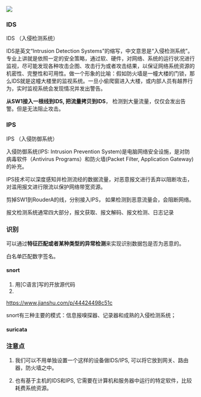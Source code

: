 

![](http://claymore.wang:5000/uploads/big/01633ada878ee0d632ef401d1c29ceb6.png)

### IDS

IDS （入侵检测系统）

IDS是英文“Intrusion Detection Systems”的缩写，中文意思是“入侵检测系统”。专业上讲就是依照一定的安全策略，通过软、硬件，对网络、系统的运行状况进行监视，尽可能发现各种攻击企图、攻击行为或者攻击结果，以保证网络系统资源的机密性、完整性和可用性。做一个形象的比喻：假如防火墙是一幢大楼的门锁，那么IDS就是这幢大楼里的监视系统。一旦小偷爬窗进入大楼，或内部人员有越界行为，实时监视系统会发现情况并发出警告。

**从SW1接入一根线到IDS, 把流量拷贝到IDS**， 检测到大量流量，仅仅会发出告警。但是无法阻止攻击。




### IPS
IPS （入侵防御系统）

入侵防御系统(IPS: Intrusion Prevention System)是电脑网络安全设施，是对防病毒软件（Antivirus Programs）和防火墙(Packet Filter, Application Gateway)的补充。

IPS技术可以深度感知并检测流经的数据流量，对恶意报文进行丢弃以阻断攻击，对滥用报文进行限流以保护网络带宽资源。

剪掉SW1到RouderA的线，分别接入IPS， 如果检测到恶意流量会，会阻断网络。



报文检测系统通常四大部分，报文获取、报文解码、报文检测、日志记录



### 识别

可以通过**特征匹配或者某种类型的异常检测**来实现识别数据包是否为恶意的。

白名单匹配数字签名。





#### snort

1. 用[C语言]写的开放源代码
2. 

<https://www.jianshu.com/p/44424498c51c>

snort有三种主要的模式：信息报嗅探器、记录器和成熟的入侵检测系统；



#### suricata





### 注意点

1. 我们可以不用单独设置一个这样的设备做IDS/IPS, 可以将它放到网关、路由器，防火墙之中。

2. 也有基于主机的IDS和IPS, 它需要在计算机和服务器中运行的特定软件，比较耗费系统资源。